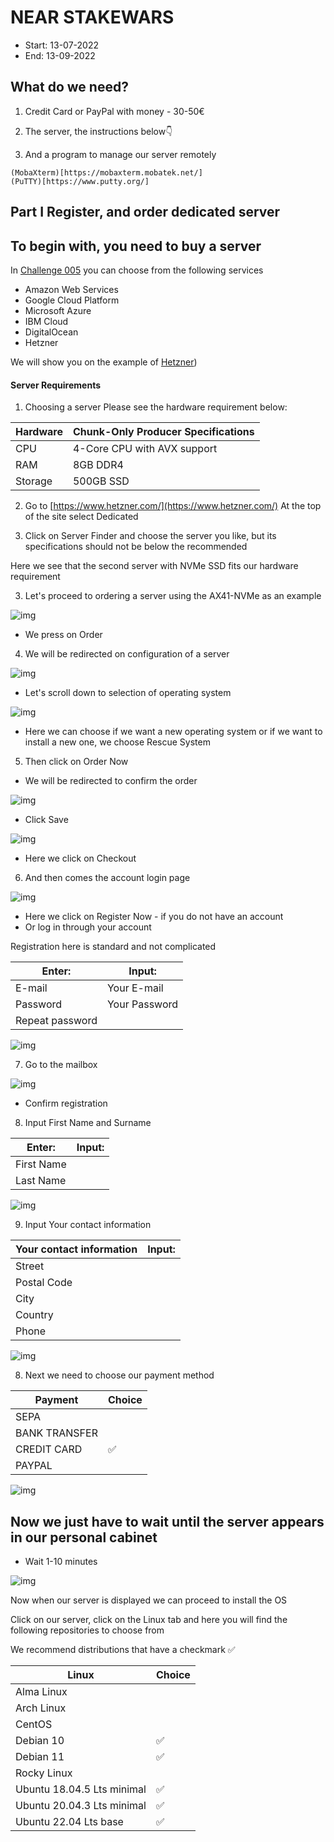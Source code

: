 # NEAR STAKEWARS 
* Start: 13-07-2022
* End: 13-09-2022

## What do we need?

1. Credit Card or PayPal with money - 30-50€

2. The server, the instructions below👇

3. And a program to manage our server remotely
```
(MobaXterm)[https://mobaxterm.mobatek.net/]
(PuTTY)[https://www.putty.org/]

```

## Part I Register, and order dedicated server


## To begin with, you need to buy a server

In [Challenge 005](https://github.com/near/stakewars-iii/blob/main/challenges/005.md) you can choose from the following services
* Amazon Web Services
* Google Cloud Platform
* Microsoft Azure
* IBM Cloud
* DigitalOcean
* Hetzner

We will show you on the example of [Hetzner](https://www.hetzner.com/))


#### Server Requirements
1. Choosing a server
Please see the hardware requirement below:


| Hardware       | Chunk-Only Producer  Specifications                                   |
| -------------- | ---------------------------------------------------------------       |
| CPU            | 4-Core CPU with AVX support                                           |
| RAM            | 8GB DDR4                                                              |
| Storage        | 500GB SSD                                                             |


2. Go to [https://www.hetzner.com/](https://www.hetzner.com/)
At the top of the site select Dedicated

2. Click on Server Finder and choose the server you like, but its specifications should not be below the recommended

Here we see that the second server with NVMe SSD fits our hardware requirement

3. Let's proceed to ordering a server using the AX41-NVMe as an example


![img](./images/serverorder.png)


* We press on Order

4. We will be redirected on configuration of a server


![img](./images/serverorder2.png)


* Let's scroll down to selection of operating system


![img](./images/serverorder3.png)


* Here we can choose if we want a new operating system or if we want to install a new one, we choose Rescue System

5. Then click on Order Now

* We will be redirected to confirm the order


![img](./images/serverorder4.png)


* Click Save


![img](./images/serverorder5.png)


* Here we click on Checkout

6. And then comes the account login page


![img](./images/register.png)


* Here we click on Register Now - if you do not have an account
* Or log in through your account

Registration here is standard and not complicated


| Enter:           | Input:             |
|----------------  | ------------------ |
| E-mail           | Your E-mail        |
| Password         | Your Password      |
| Repeat password  |                    |


![img](./images/register2.png)


7. Go to the mailbox


![img](./images/register3.png)


* Confirm registration

8. Input First Name and Surname


| Enter:         | Input:             |
|--------------- | ------------------ |
| First Name     |                    |
| Last Name      |                    |

![img](./images/register4.png)


9. Input Your contact information


| Your contact information | Input:             |
|------------------------- | ------------------ |
| Street                   |                    |
| Postal Code              |                    |
| City                     |                    |
| Country                  |                    |
| Phone                    |                    |


![img](./images/register5.png)


8. Next we need to choose our payment method


| Payment                  | Choice             |
|------------------------- | ------------------ |
| SEPA                     |                    |
| BANK TRANSFER            |                    |
| CREDIT CARD              |✅                  |
| PAYPAL                   |                    |

![img](./images/register6.png)

## Now we just have to wait until the server appears in our personal cabinet
* Wait 1-10 minutes


![img](./images/servers.png)


Now when our server is displayed we can proceed to install the OS

Click on our server, click on the Linux tab and here you will find the following repositories to choose from


We recommend distributions that have a checkmark ✅


| Linux                       | Choice             |
|---------------------------- | ------------------ |
| Alma Linux                  |                    |                   
| Arch Linux                  |                    |
| CentOS                      |                    |
| Debian 10                   | ✅                 |
| Debian 11                   | ✅                 |
| Rocky Linux                 |                    |
| Ubuntu 18.04.5 Lts minimal  | ✅                 |
| Ubuntu 20.04.3 Lts minimal  | ✅                 |
| Ubuntu 22.04 Lts base       | ✅                 |

